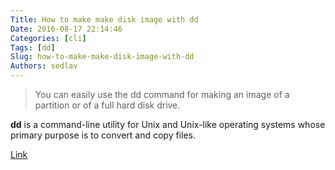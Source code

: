 ```yaml
---
Title: How to make make disk image with dd
Date: 2016-08-17 22:14:46
Categories: [cli]
Tags: [dd]
Slug: how-to-make-make-disk-image-with-dd
Authors: sedlav
---
```


> You can easily use the dd command for making an image of a partition or of a full hard disk drive.

**dd** is a command-line utility for Unix and Unix-like operating systems whose primary purpose is to convert and copy files.

[Link](http://www.cyberciti.biz/faq/unix-linux-dd-create-make-disk-image-commands/)
